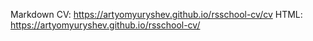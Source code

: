 Markdown CV: https://artyomyuryshev.github.io/rsschool-cv/cv
HTML: https://artyomyuryshev.github.io/rsschool-cv/
